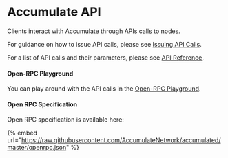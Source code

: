 # Accumulate API

Clients interact with Accumulate through APIs calls to nodes.

For guidance on how to issue API calls, please see [Issuing API Calls](issuing-api-calls.md).

For a list of API calls and their parameters, please see [API Reference](api-reference.md).



#### Open-RPC Playground

You can play around with the API calls in the [Open-RPC Playground](https://playground.open-rpc.org/?schemaUrl=https://raw.githubusercontent.com/AccumulateNetwork/accumulated/master/openrpc.json).



#### Open RPC Specification

Open RPC specification is available here:

{% embed url="https://raw.githubusercontent.com/AccumulateNetwork/accumulated/master/openrpc.json" %}



